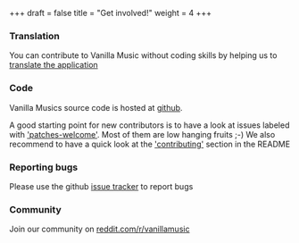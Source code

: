 +++
draft = false
title = "Get involved!"
weight = 4
+++

### Translation
You can contribute to Vanilla Music without coding skills by helping us to [translate the application](https://www.transifex.com/vanilla_music/vanilla-music-1/)

### Code
Vanilla Musics source code is hosted at [github](https://github.com/vanilla-music/vanilla/).

A good starting point for new contributors is to have a look at issues labeled with ['patches-welcome'](https://github.com/vanilla-music/vanilla/labels/patches-welcome).
Most of them are low hanging fruits ;-) We also recommend to have a quick look at the ['contributing'](https://github.com/vanilla-music/vanilla/blob/master/README.md#contributing) section in the README

### Reporting bugs
Please use the github [issue tracker](https://github.com/vanilla-music/vanilla/issues) to report bugs

### Community
Join our community on [reddit.com/r/vanillamusic](https://www.reddit.com/r/vanillamusic)
